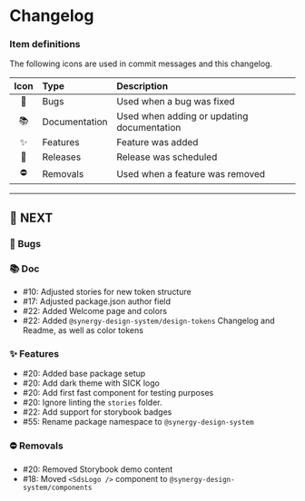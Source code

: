# Changelog

### Item definitions

The following icons are used in commit messages and this changelog.

|  Icon  | Type          | Description
|:------:|:--------------|:----------------------------
|   🐛   | Bugs          | Used when a bug was fixed
|   📚   | Documentation | Used when adding or updating documentation
|   ✨   | Features      | Feature was added
|   🚀   | Releases      | Release was scheduled
|   ⛔   | Removals      | Used when a feature was removed

---

## 🚀 NEXT

### 🐛 Bugs

### 📚 Doc

- #10: Adjusted stories for new token structure
- #17: Adjusted package.json author field
- #22: Added Welcome page and colors
- #22: Added `@synergy-design-system/design-tokens` Changelog and Readme, as well as color tokens

### ✨ Features

- #20: Added base package setup
- #20: Add dark theme with SICK logo
- #20: Add first fast component for testing purposes
- #20: Ignore linting the `stories` folder.
- #22: Add support for storybook badges
- #55: Rename package namespace to `@synergy-design-system`

### ⛔ Removals

- #20: Removed Storybook demo content
- #18: Moved `<SdsLogo />` component to `@synergy-design-system/components`
